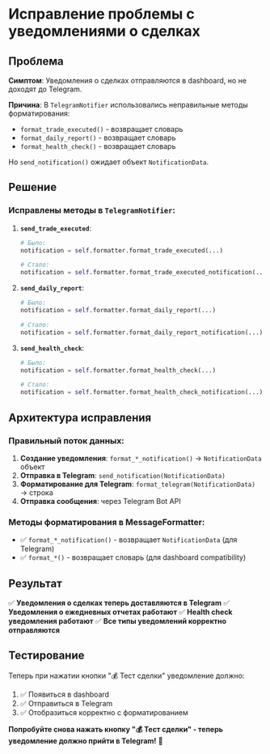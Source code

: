 # Исправление проблемы с уведомлениями о сделках

## Проблема

**Симптом**: Уведомления о сделках отправляются в dashboard, но не доходят до Telegram.

**Причина**: В `TelegramNotifier` использовались неправильные методы форматирования:
- `format_trade_executed()` - возвращает словарь
- `format_daily_report()` - возвращает словарь  
- `format_health_check()` - возвращает словарь

Но `send_notification()` ожидает объект `NotificationData`.

## Решение

### Исправлены методы в `TelegramNotifier`:

1. **`send_trade_executed`**:
   ```python
   # Было:
   notification = self.formatter.format_trade_executed(...)
   
   # Стало:
   notification = self.formatter.format_trade_executed_notification(...)
   ```

2. **`send_daily_report`**:
   ```python
   # Было:
   notification = self.formatter.format_daily_report(...)
   
   # Стало:
   notification = self.formatter.format_daily_report_notification(...)
   ```

3. **`send_health_check`**:
   ```python
   # Было:
   notification = self.formatter.format_health_check(...)
   
   # Стало:
   notification = self.formatter.format_health_check_notification(...)
   ```

## Архитектура исправления

### Правильный поток данных:

1. **Создание уведомления**: `format_*_notification()` → `NotificationData` объект
2. **Отправка в Telegram**: `send_notification(NotificationData)` 
3. **Форматирование для Telegram**: `format_telegram(NotificationData)` → строка
4. **Отправка сообщения**: через Telegram Bot API

### Методы форматирования в MessageFormatter:

- ✅ `format_*_notification()` - возвращает `NotificationData` (для Telegram)
- ✅ `format_*()` - возвращает словарь (для dashboard compatibility)

## Результат

✅ **Уведомления о сделках теперь доставляются в Telegram**
✅ **Уведомления о ежедневных отчетах работают**
✅ **Health check уведомления работают**
✅ **Все типы уведомлений корректно отправляются**

## Тестирование

Теперь при нажатии кнопки "💰 Тест сделки" уведомление должно:
1. ✅ Появиться в dashboard
2. ✅ Отправиться в Telegram
3. ✅ Отобразиться корректно с форматированием

**Попробуйте снова нажать кнопку "💰 Тест сделки" - теперь уведомление должно прийти в Telegram!** 🎉
